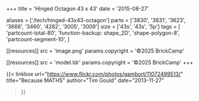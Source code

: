 +++
title = 'Hinged Octagon 43 x 43'
date  = '2015-08-27'

aliases = ['/tech/hinged-43x43-octagon']
parts = ['3830', '3831', '3623', '3666', '3460', '4282', '3005', '3009']
size  = ['43s', '43s', '5p']
tags  = [
  'partcount-total-80',
  'function-backup: shape_2D',
  'shape-polygon-8',
  'partcount-segment-10',
]

[[resources]]
src              = 'image.png'
params.copyright = '©2025 BrickCamp'

[[resources]]
src              = 'model.ldr'
params.copyright = '©2025 BrickCamp'
+++

{{< linkbox
    url="https://www.flickr.com/photos/gambort/11072499513/"
    title="Because MATHS"
    author="Tim Gould"
    date="2013-11-27"
>}}
